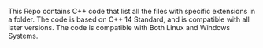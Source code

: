 This Repo contains C++ code that list all the files with specific extensions in a folder. 
The code is based on C++ 14 Standard, and is compatible with all later versions. 
The code is compatible with Both Linux and Windows Systems. 

